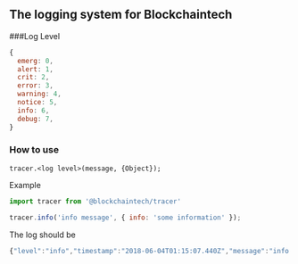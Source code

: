 ## The logging system for Blockchaintech

###Log Level  
```js 
{
  emerg: 0,
  alert: 1,
  crit: 2,
  error: 3,
  warning: 4,
  notice: 5,
  info: 6,
  debug: 7,
}
```

### How to use
```
tracer.<log level>(message, {Object});
```
Example

```js
import tracer from '@blockchaintech/tracer'

tracer.info('info message', { info: 'some information' });
```

The log should be 

```js
{"level":"info","timestamp":"2018-06-04T01:15:07.440Z","message":"info message","info":"some information"}
```

